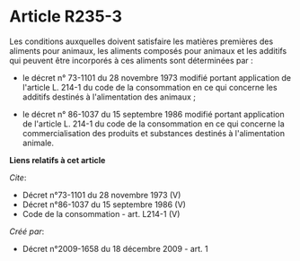 # Article R235-3

Les conditions auxquelles doivent satisfaire les matières premières des aliments pour animaux, les aliments composés pour
animaux et les additifs qui peuvent être incorporés à ces aliments sont déterminées par :

- le décret n° 73-1101 du 28 novembre 1973 modifié portant application de l'article L. 214-1 du code de la consommation en ce
qui concerne les additifs destinés à l'alimentation des animaux ;

- le décret n° 86-1037 du 15 septembre 1986 modifié portant application de l'article L. 214-1 du code de la consommation en
ce qui concerne la commercialisation des produits et substances destinés à l'alimentation animale.

**Liens relatifs à cet article**

_Cite_:

  - Décret n°73-1101 du 28 novembre 1973 (V)
  - Décret n°86-1037 du 15 septembre 1986 (V)
  - Code de la consommation - art. L214-1 (V)

_Créé par_:

  - Décret n°2009-1658 du 18 décembre 2009 - art. 1

